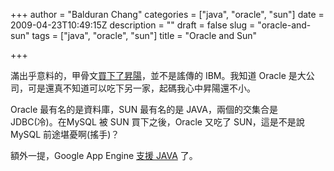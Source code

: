 +++
author = "Balduran Chang"
categories = ["java", "oracle", "sun"]
date = 2009-04-23T10:49:15Z
description = ""
draft = false
slug = "oracle-and-sun"
tags = ["java", "oracle", "sun"]
title = "Oracle and Sun"

+++


滿出乎意料的，甲骨文[買下了昇陽](http://www.oracle.com/sun/index.html)，並不是謠傳的 IBM。我知道 Oracle 是大公司，可是還真不知道可以吃下另一家，起碼我心中昇陽還不小。

Oracle 最有名的是資料庫，SUN 最有名的是 JAVA，兩個的交集合是 JDBC(冷)。在MySQL 被 SUN 買下之後，Oracle 又吃了 SUN，這是不是說 MySQL 前途堪憂啊(搖手)？

額外一提，Google App Engine [支援 JAVA](http://googleappengine.blogspot.com/2009/04/seriously-this-time-new-language-on-app.html) 了。

